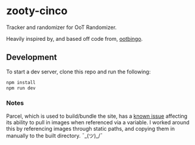 # zooty-cinco

Tracker and randomizer for OoT Randomizer.

Heavily inspired by, and based off code from, [ootbingo](https://github.com/ootbingo/bingo/).

## Development

To start a dev server, clone this repo and run the following:

```bash
npm install
npm run dev
```

### Notes

Parcel, which is used to build/bundle the site, has a [known issue](https://github.com/parcel-bundler/parcel/issues/7643) affecting its ability to pull in images when referenced via a variable. I worked around this by referencing images through static paths, and copying them in manually to the built directory. ¯\_(ツ)_/¯
